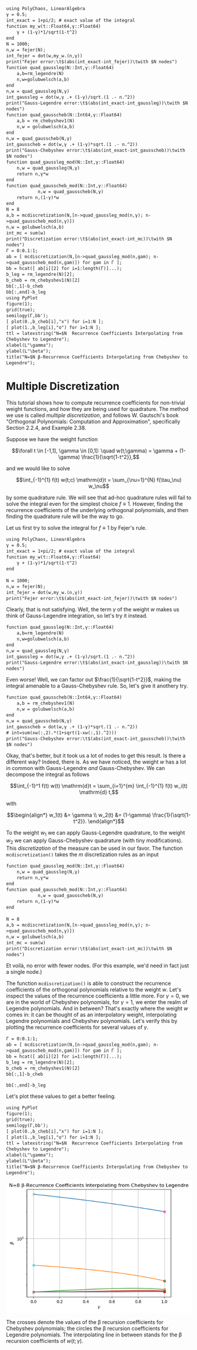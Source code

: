 ```@setup mysetup
using PolyChaos, LinearAlgebra
γ = 0.5;
int_exact = 1+pi/2; # exact value of the integral
function my_w(t::Float64,γ::Float64)
    γ + (1-γ)*1/sqrt(1-t^2)
end
N = 1000;
n,w = fejer(N);
int_fejer = dot(w,my_w.(n,γ))
print("Fejer error:\t$(abs(int_exact-int_fejer))\twith $N nodes")
function quad_gaussleg(N::Int,γ::Float64)
    a,b=rm_legendre(N)
    n,w=golubwelsch(a,b)
end
n,w = quad_gaussleg(N,γ)
int_gaussleg = dot(w,γ .+ (1-γ)/sqrt.(1 .- n.^2))
print("Gauss-Legendre error:\t$(abs(int_exact-int_gaussleg))\twith $N nodes")
function quad_gausscheb(N::Int64,γ::Float64)
    a,b = rm_chebyshev1(N)
    n,w = golubwelsch(a,b)
end
n,w = quad_gausscheb(N,γ)
int_gausscheb = dot(w,γ .+ (1-γ)*sqrt.(1 .- n.^2))
print("Gauss-Chebyshev error:\t$(abs(int_exact-int_gausscheb))\twith $N nodes")
function quad_gaussleg_mod(N::Int,γ::Float64)
    n,w = quad_gaussleg(N,γ)
    return n,γ*w
end
function quad_gausscheb_mod(N::Int,γ::Float64)
            n,w = quad_gausscheb(N,γ)
    return n,(1-γ)*w
end
N = 8
a,b = mcdiscretization(N,[n->quad_gaussleg_mod(n,γ); n->quad_gausscheb_mod(n,γ)])
n,w = golubwelsch(a,b)
int_mc = sum(w)
print("Discretization error:\t$(abs(int_exact-int_mc))\twith $N nodes")
Γ = 0:0.1:1;
ab = [ mcdiscretization(N,[n->quad_gaussleg_mod(n,gam); n->quad_gausscheb_mod(n,gam)]) for gam in Γ ];
bb = hcat([ ab[i][2] for i=1:length(Γ)]...);
b_leg = rm_legendre(N)[2];
b_cheb = rm_chebyshev1(N)[2]
bb[:,1]-b_cheb
bb[:,end]-b_leg
using PyPlot
figure(1);
grid(true);
semilogy(Γ,bb');
[ plot(0.,b_cheb[i],"x") for i=1:N ];
[ plot(1.,b_leg[i],"o") for i=1:N ];
ttl = latexstring("N=$N  Recurrence Coefficients Interpolating from Chebyshev to Legendre");
xlabel(L"\gamma");
ylabel(L"\beta");
title("N=$N β-Recurrence Coefficients Interpolating from Chebyshev to Legendre");
```

# Multiple Discretization

This tutorial shows how to compute recurrence coefficients for non-trivial weight functions, and how they are being used for quadrature.
The method we use is called *multiple discretization*, and follows W. Gautschi's book "Orthogonal Polynomials: Computation and Approximation", specifically Section 2.2.4, and Example 2.38.

Suppose we have the weight function
```math
\forall t \in [-1,1], \gamma \in [0,1]: \quad w(t;\gamma) = \gamma + (1-\gamma) \frac{1}{\sqrt{1-t^2}},
```
and we would like to solve
```math
\int_{-1}^{1} f(t) w(t;c) \mathrm{d}t = \sum_{\nu=1}^{N} f(\tau_\nu) w_\nu
```
by some quadrature rule.
We will see that ad-hoc quadrature rules will fail to solve the integral even for the simplest choice $f \equiv 1$.
However, finding the recurrence coefficients of the underlying orthogonal polynomials, and then finding the quadrature rule will be the way to go.

Let us first try to solve the integral for $f \equiv 1$ by Fejer's rule.


```@example mysetup
using PolyChaos, LinearAlgebra
γ = 0.5;
int_exact = 1+pi/2; # exact value of the integral
function my_w(t::Float64,γ::Float64)
    γ + (1-γ)*1/sqrt(1-t^2)
end

N = 1000;
n,w = fejer(N);
int_fejer = dot(w,my_w.(n,γ))
print("Fejer error:\t$(abs(int_exact-int_fejer))\twith $N nodes")
```

Clearly, that is not satisfying.
Well, the term $\gamma$ of the weight $w$ makes us think of Gauss-Legendre integration, so let's try it instead.


```@example mysetup
function quad_gaussleg(N::Int,γ::Float64)
    a,b=rm_legendre(N)
    n,w=golubwelsch(a,b)
end
n,w = quad_gaussleg(N,γ)
int_gaussleg = dot(w,γ .+ (1-γ)/sqrt.(1 .- n.^2))
print("Gauss-Legendre error:\t$(abs(int_exact-int_gaussleg))\twith $N nodes")
```

Even worse!
Well, we can factor out $\frac{1}{\sqrt{1-t^2}}$, making the integral amenable to a Gauss-Chebyshev rule.
So, let's give it anothery try.


```@example mysetup
function quad_gausscheb(N::Int64,γ::Float64)
    a,b = rm_chebyshev1(N)
    n,w = golubwelsch(a,b)
end
n,w = quad_gausscheb(N,γ)
int_gausscheb = dot(w,γ .+ (1-γ)*sqrt.(1 .- n.^2))
# int=sum(xw(:,2).*(1+sqrt(1-xw(:,1).^2)))
print("Gauss-Chebyshev error:\t$(abs(int_exact-int_gausscheb))\twith $N nodes")
```

Okay, that's better, but it took us a lot of nodes to get this result.
Is there a different way?
Indeed, there is.
As we have noticed, the weight $w$ has a lot in common with Gauss-Legendre *and* Gauss-Chebyshev.
We can decompose the integral as follows
```math
\int_{-1}^1 f(t) w(t) \mathrm{d}t = \sum_{i=1}^{m} \int_{-1}^{1} f(t) w_i(t) \mathrm{d} t,
```
with
```math
\begin{align*}
w_1(t) &= \gamma \\
w_2(t) &= (1-\gamma) \frac{1}{\sqrt{1-t^2}}.
\end{align*}
```
To the weight $w_1$ we can apply Gauss-Legendre quadrature, to the weight $w_2$ we can apply Gauss-Chebyshev quadrature (with tiny modifications).
This *discretization* of the measure can be used in our favor.
The function `mcdiscretization()` takes the $m$ discretization rules as an input


```@example mysetup
function quad_gaussleg_mod(N::Int,γ::Float64)
    n,w = quad_gaussleg(N,γ)
    return n,γ*w
end
function quad_gausscheb_mod(N::Int,γ::Float64)
            n,w = quad_gausscheb(N,γ)
    return n,(1-γ)*w
end

N = 8
a,b = mcdiscretization(N,[n->quad_gaussleg_mod(n,γ); n->quad_gausscheb_mod(n,γ)])
n,w = golubwelsch(a,b)
int_mc = sum(w)
print("Discretization error:\t$(abs(int_exact-int_mc))\twith $N nodes")
```

Et voilà, no error with fewer nodes.
(For this example, we'd need in fact just a single node.)

The function `mcdiscretization()` is able to construct the recurrence coefficients of the orthogonal polynomials relative to the weight $w$.
Let's inspect the values of the recurrence coefficients a little more.
For $\gamma = 0$, we are in the world of Chebyshev polynomials, for $\gamma = 1$, we enter the realm of Legendre polynomials. And in between?
That's exactly where the weight $w$ comes in: it can be thought of as an interpolatory weight, interpolating Legendre polynomials and Chebyshev polynomials.
Let's verify this by plotting the recurrence coefficients for several values of $\gamma$.




```@example mysetup
Γ = 0:0.1:1;
ab = [ mcdiscretization(N,[n->quad_gaussleg_mod(n,gam); n->quad_gausscheb_mod(n,gam)]) for gam in Γ ];
bb = hcat([ ab[i][2] for i=1:length(Γ)]...);
b_leg = rm_legendre(N)[2];
b_cheb = rm_chebyshev1(N)[2]
bb[:,1]-b_cheb
```


```@example mysetup
bb[:,end]-b_leg
```

Let's plot these values to get a better feeling.


```@example mysetup
using PyPlot
figure(1);
grid(true);
semilogy(Γ,bb');
[ plot(0.,b_cheb[i],"x") for i=1:N ];
[ plot(1.,b_leg[i],"o") for i=1:N ];
ttl = latexstring("N=$N  Recurrence Coefficients Interpolating from Chebyshev to Legendre");
xlabel(L"\gamma");
ylabel(L"\beta");
title("N=$N β-Recurrence Coefficients Interpolating from Chebyshev to Legendre");
```
![type hierarchy](multiple_discretization_files/multiple_discretization_10_0.png)

The crosses denote the values of the β recursion coefficients for Chebyshev polynomials; the circles the β recursion coefficients for Legendre polynomials.
The interpolating line in between stands for the β recursion coefficients of $w(t;\gamma)$.
